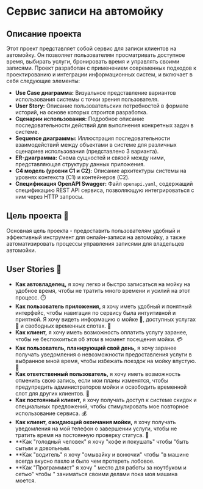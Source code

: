 
# Сервис записи на автомойку

## Описание проекта

Этот проект представляет собой сервис для записи клиентов на автомойку. Он позволяет пользователям просматривать доступное время, выбирать услуги, бронировать время и управлять своими записями. Проект разработан с применением современных подходов к проектированию и интеграции информационных систем, и включает в себя следующие элементы:

* **Use Case диаграмма:** Визуальное представление вариантов использования системы с точки зрения пользователя.
* **User Story:** Описание пользовательских потребностей в формате историй, на основе которых строится разработка.
* **Сценарии использования:** Подробное описание последовательности действий для выполнения конкретных задач в системе.
* **Sequence диаграммы:** Иллюстрация последовательности взаимодействий между объектами в системе для различных сценариев использования (представлено 3 варианта).
* **ER-диаграмма:** Схема сущностей и связей между ними, представляющая структуру данных приложения.
* **C4 модель (уровни C1 и C2):** Описание архитектуры системы на уровнях контекста (C1) и контейнеров (C2).
* **Спецификация OpenAPI Swagger:** Файл `openapi.yaml`, содержащий спецификацию REST API сервиса, позволяющую интегрироваться с ним через HTTP запросы.

## Цель проекта 🎯

Основная цель проекта - предоставить пользователям удобный и эффективный инструмент для онлайн-записи на автомойку, а также автоматизировать процессы управления записями для владельцев автомойки.

## User Stories 🚗


*   **Как автовладелец,** я хочу легко и быстро записаться на мойку на удобное время, чтобы не тратить много времени и усилий на этот процесс. ⏱️
*   **Как пользователь приложения,** я хочу иметь удобный и понятный интерфейс, чтобы навигация по сервису была интуитивной и приятной. Я хочу видеть информацию о мойке 🏢, доступных услугах 🧼 и свободных временных слотах. 📅
*   **Как клиент,** я хочу иметь возможность оплатить услугу заранее, чтобы не беспокоиться об этом в момент посещения мойки. 💳
*   **Как пользователь, планирующий свой день,** я хочу заранее получать уведомления о невозможности предоставления услуги в выбранное мной время, чтобы избежать поездок на мойку впустую. 🚦
*   **Как ответственный пользователь,** я хочу иметь возможность отменить свою запись, если мои планы изменятся, чтобы предупредить администраторов мойки и освободить временной слот для других клиентов. 🔄
*   **Как постоянный клиент,** я хочу получать доступ к системе скидок и специальных предложений, чтобы стимулировать мое повторное использование сервиса. 💰
*   **Как клиент, ожидающий окончания мойки,** я хочу получать уведомления на мой телефон о завершении услуги, чтобы не тратить время на постоянную проверку статуса. 🔔
*   **Как "голодный человек" я хочу "кофе и покушать" чтобы "быть сытым и довольным.
*   **Как "водитель" я хочу "омывайку и вонючки" чтобы "в машине всегда вкусно пахло и было чем протереть лобовое.
*   **Как "Программист" я хочу " место для работы за ноутбуком и сетью" чтобы " заниматься своими делами пока моя машина моется.



